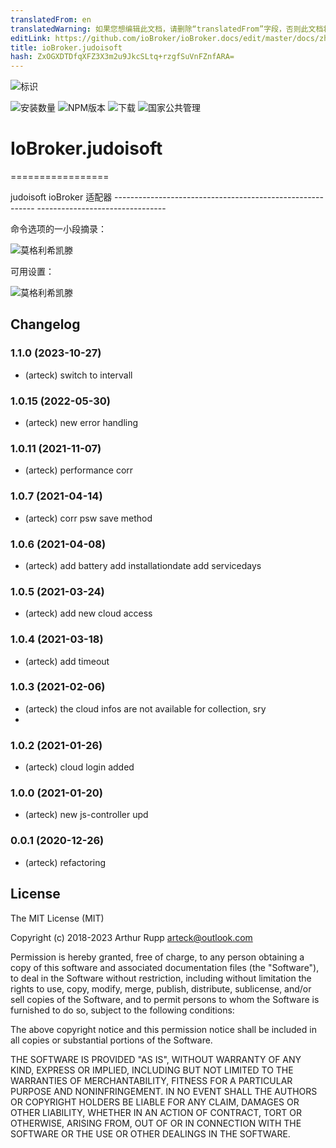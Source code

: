 ```yaml
---
translatedFrom: en
translatedWarning: 如果您想编辑此文档，请删除“translatedFrom”字段，否则此文档将再次自动翻译
editLink: https://github.com/ioBroker/ioBroker.docs/edit/master/docs/zh-cn/adapterref/iobroker.judoisoft/README.md
title: ioBroker.judoisoft
hash: ZxOGXDTDfqXFZ3X3m2u9JkcSLtq+rzgfSuVnFZnfARA=
---
```

![标识](../../../en/adapterref/iobroker.judoisoft/admin/judo.png)

![安装数量](http://iobroker.live/badges/judoisoft-stable.svg)
![NPM版本](http://img.shields.io/npm/v/iobroker.judoisoft.svg)
![下载](https://img.shields.io/npm/dm/iobroker.judoisoft.svg)
![国家公共管理](https://nodei.co/npm/iobroker.judoisoft.png?downloads=true)

# IoBroker.judoisoft
=================

judoisoft ioBroker 适配器 ---------------------------------------------------------- --------------------------------

命令选项的一小段摘录：

![莫格利希凯滕](https://github.com/arteck/iobroker.judoisoft/blob/master/doku/datenpunkte.png)

可用设置：

![莫格利希凯滕](https://github.com/arteck/iobroker.judoisoft/blob/master/doku/settings.png)

## Changelog
### 1.1.0 (2023-10-27)
* (arteck) switch to intervall

### 1.0.15 (2022-05-30) 
* (arteck) new error handling

### 1.0.11  (2021-11-07)
* (arteck) performance corr

### 1.0.7  (2021-04-14)
* (arteck) corr psw save method

### 1.0.6  (2021-04-08)
* (arteck) add battery 
           add installationdate
           add servicedays

### 1.0.5  (2021-03-24)
* (arteck) add new cloud access

### 1.0.4  (2021-03-18)
* (arteck) add timeout

### 1.0.3  (2021-02-06)
* (arteck) the cloud infos are not available for collection, sry 
*

### 1.0.2  (2021-01-26)
* (arteck) cloud login added

### 1.0.0  (2021-01-20)
* (arteck) new js-controller upd

### 0.0.1 (2020-12-26)
* (arteck) refactoring

## License
The MIT License (MIT)

Copyright (c) 2018-2023 Arthur Rupp arteck@outlook.com

Permission is hereby granted, free of charge, to any person obtaining a copy
of this software and associated documentation files (the "Software"), to deal
in the Software without restriction, including without limitation the rights
to use, copy, modify, merge, publish, distribute, sublicense, and/or sell
copies of the Software, and to permit persons to whom the Software is
furnished to do so, subject to the following conditions:

The above copyright notice and this permission notice shall be included in
all copies or substantial portions of the Software.

THE SOFTWARE IS PROVIDED "AS IS", WITHOUT WARRANTY OF ANY KIND, EXPRESS OR
IMPLIED, INCLUDING BUT NOT LIMITED TO THE WARRANTIES OF MERCHANTABILITY,
FITNESS FOR A PARTICULAR PURPOSE AND NONINFRINGEMENT. IN NO EVENT SHALL THE
AUTHORS OR COPYRIGHT HOLDERS BE LIABLE FOR ANY CLAIM, DAMAGES OR OTHER
LIABILITY, WHETHER IN AN ACTION OF CONTRACT, TORT OR OTHERWISE, ARISING FROM,
OUT OF OR IN CONNECTION WITH THE SOFTWARE OR THE USE OR OTHER DEALINGS IN
THE SOFTWARE.